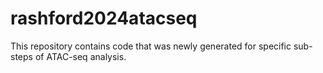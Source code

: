 # rashford2024atacseq
This repository contains code that was newly generated for specific sub-steps of ATAC-seq analysis.
